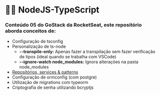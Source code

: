 # 🧛‍♂️ NodeJS-TypeScript

### Conteúdo 05 do GoStack da RocketSeat, este repositório aborda conceitos de:

*   Configuração de tsconfig
*   Personalização de ts-node
    *   **--transpile-only:** Apenas fazer a transpilação sem fazer verificação de tipos (ideal quando se trabalha com VSCode)
    *   **--ignore-watch node_modules:** Ignora alterações na pasta node_modules
*   [Repositórios, services & patterns](https://www.notion.so/Repository-service-e-patterns-82419cceb11c4c4fbbc055ade7fb1ac5)
*   Configuração de ormconfig (com postgre)
*   Utilização de migrations com typeorm
*   Criptografia de senha utilizando bcryptjs

